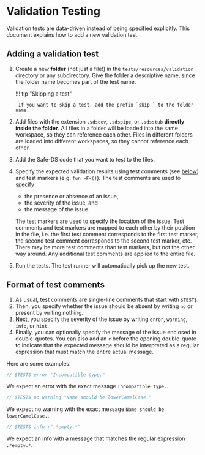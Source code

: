 # Validation Testing

Validation tests are data-driven instead of being specified explicitly. This document explains how to add a new
validation test.

## Adding a validation test

1. Create a new **folder** (not just a file!) in the `tests/resources/validation` directory or any subdirectory. Give
   the folder a descriptive name, since the folder name becomes part of the test name.

    !!! tip "Skipping a test"

        If you want to skip a test, add the prefix `skip-` to the folder name.

2. Add files with the extension `.sdsdev`, `.sdspipe`, or `.sdsstub` **directly inside the folder**. All files in a
   folder will be loaded into the same workspace, so they can reference each other. Files in different folders are
   loaded into different workspaces, so they cannot reference each other.
3. Add the Safe-DS code that you want to test to the files.
4. Specify the expected validation results using test comments (see [below](#format-of-test-comments)) and test
   markers (e.g. `fun »F«()`). The test comments are used to specify
    * the presence or absence of an issue,
    * the severity of the issue, and
    * the message of the issue.

    The test markers are used to specify the location of the issue. Test comments and test markers are mapped to each
    other by their position in the file, i.e. the first test comment corresponds to the first test marker, the second
    test comment corresponds to the second test marker, etc. There may be more test comments than test markers, but not
    the other way around. Any additional test comments are applied to the entire file.

5. Run the tests. The test runner will automatically pick up the new test.

## Format of test comments

1. As usual, test comments are single-line comments that start with `$TEST$`.
2. Then, you specify whether the issue should be absent by writing `no` or present by writing nothing.
3. Next, you specify the severity of the issue by writing `error`, `warning`, `info`, or `hint`.
4. Finally, you can optionally specify the message of the issue enclosed in double-quotes. You can also add an `r`
   before the opening double-quote to indicate that the expected message should be interpreted as a regular expression
   that must match the entire actual message.

Here are some examples:

```ts
// $TEST$ error "Incompatible type."
```

We expect an error with the exact message `Incompatible type.`.

```ts
// $TEST$ no warning "Name should be lowerCamelCase."
```

We expect no warning with the exact message `Name should be lowerCamelCase.`.

```ts
// $TEST$ info r".*empty.*"
```

We expect an info with a message that matches the regular expression `.*empty.*`.
